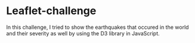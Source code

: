 # Leaflet-challenge

In this challenge, I tried to show the earthquakes that occured in the world and their severity as well by using the D3 library in JavaScript.  